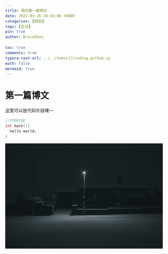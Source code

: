 ```yaml
---
title: 我的第一篇博文
date: 2022-03-26 10:34:00 +0800
categories: [随笔]
tags: [生活]
pin: true
author: BruceZhou

toc: true
comments: true
typora-root-url: ../../tomstillcoding.github.io
math: false
mermaid: true
---
```


# 第一篇博文 


这里可以放代码片段噢～
```c++
//代码片段
int main(){
  hello world;
}
```

![wallhaven-x8ye3z](../assets/blog_res/2022-08-25-first-post.assets/wallhaven-x8ye3z.png)
